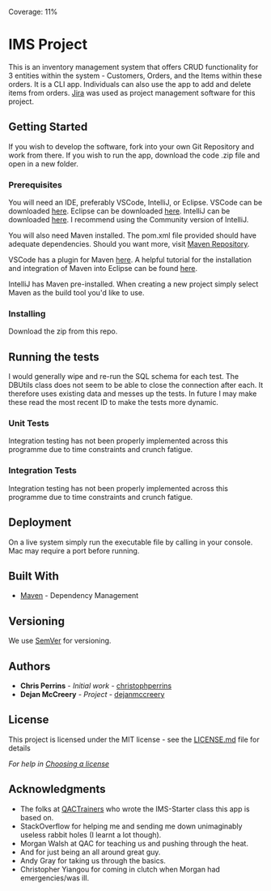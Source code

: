 Coverage: 11%

# IMS Project

This is an inventory management system that offers CRUD functionality for 3 entities within the system - Customers, Orders, and the Items within these orders.
It is a CLI app. Individuals can also use the app to add and delete items from orders.
[Jira](https://d-mac.atlassian.net/jira/software/projects/SCFPS/boards/3/roadmap) was used as project management software for this project.

## Getting Started

If you wish to develop the software, fork into your own Git Repository and work from there.
If you wish to run the app, download the code .zip file and open in a new folder.

### Prerequisites

You will need an IDE, preferably VSCode, IntelliJ, or Eclipse.
VSCode can be downloaded [here](https://code.visualstudio.com/download).
Eclipse can be downloaded [here](https://www.eclipse.org/downloads/).
IntelliJ can be downloaded [here](https://www.jetbrains.com/idea/download/#section=mac).
I recommend using the Community version of IntelliJ.

You will also need Maven installed. The pom.xml file provided should have adequate dependencies.
Should you want more, visit [Maven Repository](https://mvnrepository.com).

VSCode has a plugin for Maven [here](https://marketplace.visualstudio.com/items?itemName=vscjava.vscode-maven).
A helpful tutorial for the installation and integration of Maven into Eclipse can be found [here](https://www.vogella.com/tutorials/EclipseMaven/article.html).

IntelliJ has Maven pre-installed. 
When creating a new project simply select Maven as the build tool you'd like to use.


### Installing

Download the zip from this repo.

## Running the tests

I would generally wipe and re-run the SQL schema for each test.
The DBUtils class does not seem to be able to close the connection after each.
It therefore uses existing data and messes up the tests.
In future I may make these read the most recent ID to make the tests more dynamic.

### Unit Tests 

Integration testing has not been properly implemented across this programme due to time constraints and crunch fatigue.

### Integration Tests 

Integration testing has not been properly implemented across this programme due to time constraints and crunch fatigue.

## Deployment

On a live system simply run the executable file by calling in your console. Mac may require a port before running.

## Built With

* [Maven](https://maven.apache.org/) - Dependency Management

## Versioning

We use [SemVer](http://semver.org/) for versioning.

## Authors

* **Chris Perrins** - *Initial work* - [christophperrins](https://github.com/christophperrins)
* **Dejan McCreery** - *Project* - [dejanmccreery](https://github.com/dejanmccreery)


## License

This project is licensed under the MIT license - see the [LICENSE.md](LICENSE.md) file for details 

*For help in [Choosing a license](https://choosealicense.com/)*

## Acknowledgments

* The folks at [QACTrainers](https://github.com/QACTrainers) who wrote the IMS-Starter class this app is based on.
* StackOverflow for helping me and sending me down unimaginably useless rabbit holes (I learnt a lot though).
* Morgan Walsh at QAC for teaching us and pushing through the heat. 
* And for just being an all around great guy.
* Andy Gray for taking us through the basics.
* Christopher Yiangou for coming in clutch when Morgan had emergencies/was ill.
